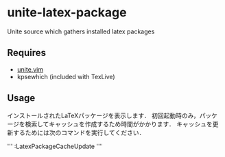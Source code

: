 # unite-latex-package
Unite source which gathers installed latex packages

## Requires
* [unite.vim](https://github.com/Shougo/unite.vim)
* kpsewhich (included with TexLive)

## Usage

インストールされたLaTeXパッケージを表示します．
初回起動時のみ，パッケージを検索してキャッシュを作成するため時間がかかります．
キャッシュを更新するためには次のコマンドを実行してください．

'''
:LatexPackageCacheUpdate
'''

